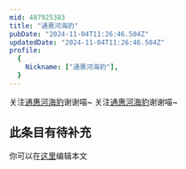 ```yaml
---
mid: 487925383
title: "通惠河海豹"
pubDate: "2024-11-04T11:26:46.504Z"
updatedDate: "2024-11-04T11:26:46.504Z"
profile:
  {
    Nickname: ["通惠河海豹"],
  }
---
```


关注[通惠河海豹](https://space.bilibili.com/487925383)谢谢喵~ 关注[通惠河海豹](https://space.bilibili.com/487925383)谢谢喵~

## 此条目有待补充
你可以在[这里](https://github.com/Yuhanawa/VTuber.ICU/edit/master/src/content/v/通惠河海豹/index.md)编辑本文
